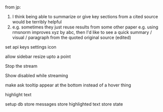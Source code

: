 from jp:

1. I think being able to summarize or give key sections from a cited source would be terribly helpful
2. e.g. sometimes they just reuse results from some other paper e.g. using rmsnorm improves xyz by abc, then I'd like to see a quick summary / visual / paragraph from the quoted original source (edited)

set api keys
settings icon

allow sidebar resize upto a point

Stop the stream

Show disabled while streaming

make ask tooltip appear at the bottom instead of a hover thing

highlight text

setup db
store messages
store highlighted text
store state
